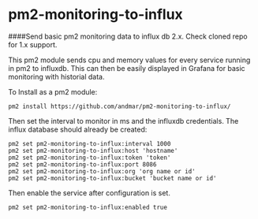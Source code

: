 # pm2-monitoring-to-influx
####Send basic pm2 monitoring data to influx db 2.x. Check cloned repo for 1.x support.

This pm2 module sends cpu and memory values for every service running in pm2 to influxdb.  This can then be easily displayed in Grafana for basic monitoring with historial data.

To Install as a pm2 module:
```
pm2 install https://github.com/andmar/pm2-monitoring-to-influx/
```

Then set the interval to monitor in ms and the influxdb credentials. The influx database should already be created:
```
pm2 set pm2-monitoring-to-influx:interval 1000
pm2 set pm2-monitoring-to-influx:host 'hostname'
pm2 set pm2-monitoring-to-influx:token 'token'
pm2 set pm2-monitoring-to-influx:port 8086
pm2 set pm2-monitoring-to-influx:org 'org name or id'
pm2 set pm2-monitoring-to-influx:bucket 'bucket name or id'
```
Then enable the service after configuration is set.
```
pm2 set pm2-monitoring-to-influx:enabled true
```
